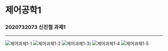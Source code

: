 # 제어공학1
### 2020732073 신진철 과제1
-------------------------------------------------------------------------------------------
![제어과제1-1](https://github.com/user-attachments/assets/1df3c858-4b07-437b-ae0b-73b835ae7c24)
![제어과제1-2](https://github.com/user-attachments/assets/568764c3-ab7d-4956-8929-e55732b0abd6)
![제어과제1-3](https://github.com/user-attachments/assets/937e67dd-b9a3-463b-b59d-ffceace56855))
![제어과제1-4](https://github.com/user-attachments/assets/086db74f-2d96-46e6-be07-8296626b567a)
![제어과제1-5](https://github.com/user-attachments/assets/fa31972d-2ccc-4f57-a4e4-bda7c552fc3a)
